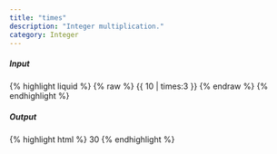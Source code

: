 ```yaml
---
title: "times"
description: "Integer multiplication."
category: Integer
---
```

##### Input
{% highlight liquid %}
{% raw %}
{{ 10 | times:3 }}
{% endraw %}
{% endhighlight %}

##### Output

{% highlight html %}
30
{% endhighlight %}
